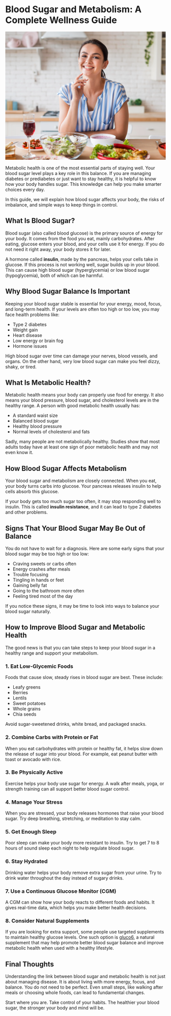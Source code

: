 # Blood Sugar and Metabolism: A Complete Wellness Guide

![Blood Sugar Health](https://raw.githubusercontent.com/healthynutrix/glucose-and-metabolism-wellness/main/metabolism.webp)

Metabolic health is one of the most essential parts of staying well. Your blood sugar level plays a key role in this balance. If you are managing diabetes or prediabetes or just want to stay healthy, it is helpful to know how your body handles sugar. This knowledge can help you make smarter choices every day.

In this guide, we will explain how blood sugar affects your body, the risks of imbalance, and simple ways to keep things in control.

## What Is Blood Sugar?

Blood sugar (also called blood glucose) is the primary source of energy for your body. It comes from the food you eat, mainly carbohydrates. After eating, glucose enters your blood, and your cells use it for energy. If you do not need it right away, your body stores it for later.

A hormone called **insulin**, made by the pancreas, helps your cells take in glucose. If this process is not working well, sugar builds up in your blood. This can cause high blood sugar (hyperglycemia) or low blood sugar (hypoglycemia), both of which can be harmful.

## Why Blood Sugar Balance Is Important

Keeping your blood sugar stable is essential for your energy, mood, focus, and long-term health. If your levels are often too high or too low, you may face health problems like:

- Type 2 diabetes  
- Weight gain  
- Heart disease  
- Low energy or brain fog  
- Hormone issues  

High blood sugar over time can damage your nerves, blood vessels, and organs. On the other hand, very low blood sugar can make you feel dizzy, shaky, or tired.

## What Is Metabolic Health?

Metabolic health means your body can properly use food for energy. It also means your blood pressure, blood sugar, and cholesterol levels are in the healthy range. A person with good metabolic health usually has:

- A standard waist size  
- Balanced blood sugar  
- Healthy blood pressure  
- Normal levels of cholesterol and fats  

Sadly, many people are not metabolically healthy. Studies show that most adults today have at least one sign of poor metabolic health and may not even know it.

## How Blood Sugar Affects Metabolism

Your blood sugar and metabolism are closely connected. When you eat, your body turns carbs into glucose. Your pancreas releases insulin to help cells absorb this glucose.

If your body gets too much sugar too often, it may stop responding well to insulin. This is called **insulin resistance**, and it can lead to type 2 diabetes and other problems.

## Signs That Your Blood Sugar May Be Out of Balance

You do not have to wait for a diagnosis. Here are some early signs that your blood sugar may be too high or too low:

- Craving sweets or carbs often  
- Energy crashes after meals  
- Trouble focusing  
- Tingling in hands or feet  
- Gaining belly fat  
- Going to the bathroom more often  
- Feeling tired most of the day  

If you notice these signs, it may be time to look into ways to balance your blood sugar naturally.

## How to Improve Blood Sugar and Metabolic Health

The good news is that you can take steps to keep your blood sugar in a healthy range and support your metabolism.

### 1. Eat Low-Glycemic Foods

Foods that cause slow, steady rises in blood sugar are best. These include:

- Leafy greens  
- Berries  
- Lentils  
- Sweet potatoes  
- Whole grains  
- Chia seeds  

Avoid sugar-sweetened drinks, white bread, and packaged snacks.

### 2. Combine Carbs with Protein or Fat

When you eat carbohydrates with protein or healthy fat, it helps slow down the release of sugar into your blood. For example, eat peanut butter with toast or avocado with rice.

### 3. Be Physically Active

Exercise helps your body use sugar for energy. A walk after meals, yoga, or strength training can all support better blood sugar control.

### 4. Manage Your Stress

When you are stressed, your body releases hormones that raise your blood sugar. Try deep breathing, stretching, or meditation to stay calm.

### 5. Get Enough Sleep

Poor sleep can make your body more resistant to insulin. Try to get 7 to 8 hours of sound sleep each night to help regulate blood sugar.

### 6. Stay Hydrated

Drinking water helps your body remove extra sugar from your urine. Try to drink water throughout the day instead of sugary drinks.

### 7. Use a Continuous Glucose Monitor (CGM)

A CGM can show how your body reacts to different foods and habits. It gives real-time data, which helps you make better health decisions.

### 8. Consider Natural Supplements

If you are looking for extra support, some people use targeted supplements to maintain healthy glucose levels. One such option is [gluco6](https://gluco6info.com/), a natural supplement that may help promote better blood sugar balance and improve metabolic health when used with a healthy lifestyle.

## Final Thoughts

Understanding the link between blood sugar and metabolic health is not just about managing disease. It is about living with more energy, focus, and balance. You do not need to be perfect. Even small steps, like walking after meals or choosing whole foods, can lead to fundamental changes.

Start where you are. Take control of your habits. The healthier your blood sugar, the stronger your body and mind will be.
